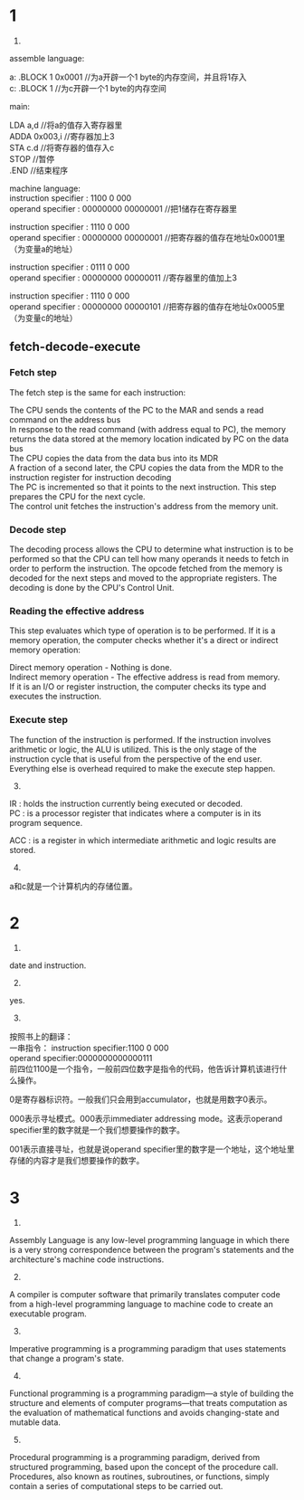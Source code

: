 # 1
1) 
assemble language:    

a: .BLOCK 1 0x0001      //为a开辟一个1 byte的内存空间，并且将1存入        
c: .BLOCK 1         //为c开辟一个1 byte的内存空间         

main:     

LDA a,d      //将a的值存入寄存器里        
ADDA 0x003,i     //寄存器加上3        
STA c.d     //将寄存器的值存入c       
STOP     //暂停       
.END     //结束程序       

machine language:    
instruction specifier : 1100 0 000      
operand specifier : 00000000 00000001       //把1储存在寄存器里             

instruction specifier : 1110 0 000      
operand specifier : 00000000 00000001       //把寄存器的值存在地址0x0001里（为变量a的地址）             

instruction specifier : 0111 0 000      
operand specifier : 00000000 00000011       //寄存器里的值加上3         

instruction specifier : 1110 0 000      
operand specifier : 00000000 00000101       //把寄存器的值存在地址0x0005里（为变量c的地址）     
## fetch-decode-execute        

### Fetch step
The fetch step is the same for each instruction:     

The CPU sends the contents of the PC to the MAR and sends a read command on the address bus     
In response to the read command (with address equal to PC), the memory returns the data stored at the memory location indicated by PC on the data bus     
The CPU copies the data from the data bus into its MDR      
A fraction of a second later, the CPU copies the data from the MDR to the instruction register for instruction decoding       
The PC is incremented so that it points to the next instruction. This step prepares the CPU for the next cycle.         
The control unit fetches the instruction's address from the memory unit.        

### Decode step 
The decoding process allows the CPU to determine what instruction is to be performed so that the CPU can tell how many operands it needs to fetch in order to perform the instruction. The opcode fetched from the memory is decoded for the next steps and moved to the appropriate registers. The decoding is done by the CPU's Control Unit.         

### Reading the effective address
This step evaluates which type of operation is to be performed. If it is a memory operation, the computer checks whether it's a direct or indirect memory operation:        

Direct memory operation - Nothing is done.      
Indirect memory operation - The effective address is read from memory.      
If it is an I/O or register instruction, the computer checks its type and executes the instruction.     

### Execute step
The function of the instruction is performed. If the instruction involves arithmetic or logic, the ALU is utilized. This is the only stage of the instruction cycle that is useful from the perspective of the end user. Everything else is overhead required to make the execute step happen.      

3)
IR : holds the instruction currently being executed or decoded.     
PC : is a processor register that indicates where a computer is in its program sequence.        

ACC : is a register in which intermediate arithmetic and logic results are stored.      

4) 
a和c就是一个计算机内的存储位置。     

# 2
1)
date and instruction.       

2)
yes.        

3)
按照书上的翻译：        
一串指令：
instruction specifier:1100 0 000      
operand specifier:0000000000000111        
前四位1100是一个指令，一般前四位数字是指令的代码，他告诉计算机该进行什么操作。      

0是寄存器标识符。一般我们只会用到accumulator，也就是用数字0表示。       

000表示寻址模式。000表示immediater addressing mode。这表示operand specifier里的数字就是一个我们想要操作的数字。     

001表示直接寻址，也就是说operand specifier里的数字是一个地址，这个地址里存储的内容才是我们想要操作的数字。      

# 3
1) 
Assembly Language is any low-level programming language in which there is a very strong correspondence between the program's statements and the architecture's machine code instructions.       

2)
A compiler is computer software that primarily translates computer code from a high-level programming language to machine code to create an executable program.         

3)
Imperative programming is a programming paradigm that uses statements that change a program's state.        

4)
Functional programming is a programming paradigm—a style of building the structure and elements of computer programs—that treats computation as the evaluation of mathematical functions and avoids changing-state and mutable data.        

5)
Procedural programming is a programming paradigm, derived from structured programming, based upon the concept of the procedure call. Procedures, also known as routines, subroutines, or functions, simply contain a series of computational steps to be carried out.       